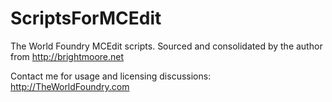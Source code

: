 # ScriptsForMCEdit
The World Foundry MCEdit scripts. Sourced and consolidated by the author from http://brightmoore.net

Contact me for usage and licensing discussions: http://TheWorldFoundry.com
